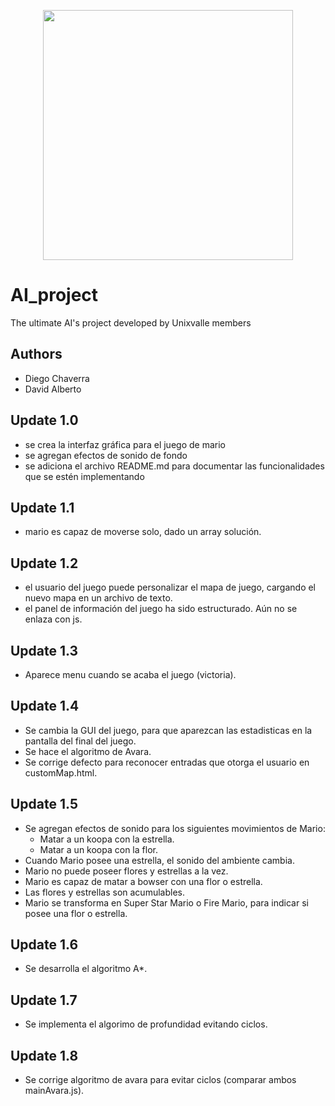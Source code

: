 <p align='center'>
  <img width='400' heigth='450' src='https://user-images.githubusercontent.com/62605744/171186764-43f7aae0-81a9-4b6e-b4ce-af963564eafb.png'>
</p>

# AI_project
The ultimate AI's project developed by Unixvalle members

## Authors
- Diego Chaverra
- David Alberto

## Update 1.0
- se crea la interfaz gráfica para el juego de mario 
- se agregan efectos de sonido de fondo 
- se adiciona el archivo README.md para documentar las funcionalidades que se estén implementando

## Update 1.1
- mario es capaz de moverse solo, dado un array solución.

## Update 1.2
- el usuario del juego puede personalizar el mapa de juego, cargando el nuevo mapa en un archivo de texto.
- el panel de información del juego ha sido estructurado. Aún no se enlaza con js.

## Update 1.3
- Aparece menu cuando se acaba el juego (victoria).

## Update 1.4
- Se cambia la GUI del juego, para que aparezcan las estadisticas en la pantalla del final del juego.
- Se hace el algoritmo de Avara.
- Se corrige defecto para reconocer entradas que otorga el usuario en customMap.html.

## Update 1.5
- Se agregan efectos de sonido para los siguientes movimientos de Mario:
  - Matar a un koopa con la estrella.
  - Matar a un koopa con la flor.
- Cuando Mario posee una estrella, el sonido del ambiente cambia.
- Mario no puede poseer flores y estrellas a la vez.
- Mario es capaz de matar a bowser con una flor o estrella.
- Las flores y estrellas son acumulables.
- Mario se transforma en Super Star Mario o Fire Mario, para indicar si posee una flor o estrella.

## Update 1.6
- Se desarrolla el algoritmo A*.

## Update 1.7
- Se implementa el algorimo de profundidad evitando ciclos.

## Update 1.8
- Se corrige algoritmo de avara para evitar ciclos (comparar ambos mainAvara.js).